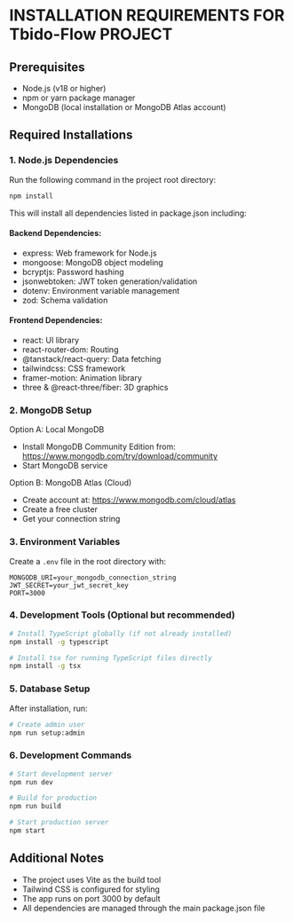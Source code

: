 # INSTALLATION REQUIREMENTS FOR Tbido-Flow PROJECT

## Prerequisites
- Node.js (v18 or higher)
- npm or yarn package manager
- MongoDB (local installation or MongoDB Atlas account)

## Required Installations

### 1. Node.js Dependencies
Run the following command in the project root directory:
```bash
npm install
```

This will install all dependencies listed in package.json including:

#### Backend Dependencies:
- express: Web framework for Node.js
- mongoose: MongoDB object modeling
- bcryptjs: Password hashing
- jsonwebtoken: JWT token generation/validation
- dotenv: Environment variable management
- zod: Schema validation

#### Frontend Dependencies:
- react: UI library
- react-router-dom: Routing
- @tanstack/react-query: Data fetching
- tailwindcss: CSS framework
- framer-motion: Animation library
- three & @react-three/fiber: 3D graphics

### 2. MongoDB Setup
Option A: Local MongoDB
- Install MongoDB Community Edition from: https://www.mongodb.com/try/download/community
- Start MongoDB service

Option B: MongoDB Atlas (Cloud)
- Create account at: https://www.mongodb.com/cloud/atlas
- Create a free cluster
- Get your connection string

### 3. Environment Variables
Create a `.env` file in the root directory with:
```
MONGODB_URI=your_mongodb_connection_string
JWT_SECRET=your_jwt_secret_key
PORT=3000
```

### 4. Development Tools (Optional but recommended)
```bash
# Install TypeScript globally (if not already installed)
npm install -g typescript

# Install tsx for running TypeScript files directly
npm install -g tsx
```

### 5. Database Setup
After installation, run:
```bash
# Create admin user
npm run setup:admin
```

### 6. Development Commands
```bash
# Start development server
npm run dev

# Build for production
npm run build

# Start production server
npm start
```

## Additional Notes
- The project uses Vite as the build tool
- Tailwind CSS is configured for styling
- The app runs on port 3000 by default
- All dependencies are managed through the main package.json file
